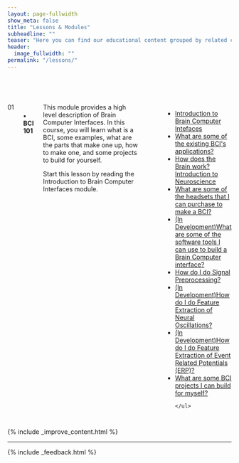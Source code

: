 ```yaml
---
layout: page-fullwidth
show_meta: false
title: "Lessons & Modules"
subheadline: ""
teaser: "Here you can find our educational content grouped by related clusters. It is a more structured path into Neurotech material, they are designed to give you a more cohesive entry point."
header:
  image_fullwidth: ""
permalink: "/lessons/"
---
```



<div class="row" style="padding-top:60px;">

<div class="large-12 columns module" markdown="1" style="">
  <div class="medium-2 columns number">01</div>
  <div class="medium-10 columns box">
    <h4>• BCI 101</h4>
    <div class="moduledescription">
    This module provides a high level description of Brain Computer Interfaces. In this course, you will learn what is a BCI, some examples, what are the parts that make one up, how to make one, and some projects to build for yourself.
    
   Start this lesson by reading the Introduction to Brain Computer Interfaces module.
    </div>
    <ul class="" style="padding-left:60px">
      <li class="section"><a href="http://learn.neurotechedu.com/introtobci/">Introduction to Brain Computer Intefaces</a></li>
      <li  class="section"><a href="http://learn.neurotechedu.com/applications/">What are some of the existing BCI's applications?</a></li> 
      <li class="section"><a href="http://learn.neurotechedu.com/introtoneuroscience/">How does the Brain work? Introduction to Neuroscience</a></li>
      <li class="section"><a href="http://learn.neurotechedu.com/headsets/">What are some of the headsets that I can purchase to make a BCI?</a></li>
      <li class="section"><a href="#">(In Development)What are some of the software tools I can use to build a Brain Computer interface?</a></li>
      <li class="section"><a href="http://learn.neurotechedu.com/preprocessing/">How do I do Signal Preprocessing?</a></li>
      <li class="section"><a href="#">(In Development)How do I do Feature Extraction of Neural Oscillations?</a></li>
      <li class="section"><a href="#">(In Development)How do I do Feature Extraction of Event Related Potentials (ERP)?</a></li>
      <li class="section"><a href="http://learn.neurotechedu.com/projects/">What are some BCI projects I can build for myself?</a></li>

    </ul>
  </div>
</div>


{% include _improve_content.html %}

<hr>

{% include _feedback.html %}


</div>
